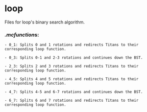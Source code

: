 # loop
Files for loop's binary search algorithm.
    
### *.mcfunction*s:
    - 0_1: Splits 0 and 1 rotations and redirects Titans to their corresponding loop function.

    - 0_3: Splits 0-1 and 2-3 rotations and continues down the BST.

    - 2_3: Splits 2 and 3 rotations and redirects Titans to their corresponding loop function.

    - 4_5: Splits 4 and 5 rotations and redirects Titans to their corresponding loop function.

    - 4_7: Splits 4-5 and 6-7 rotations and continues down the BST.

    - 6_7: Splits 6 and 7 rotations and redirects Titans to their corresponding loop function.
